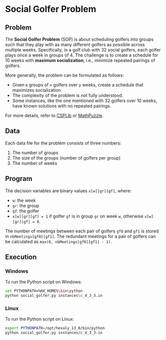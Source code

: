 # Social Golfer Problem

## Problem

The **Social Golfer Problem** (SGP) is about scheduling golfers into groups such that they play with as many different golfers as possible across multiple weeks. Specifically, in a golf club with 32 social golfers, each golfer plays once a week in groups of 4. The challenge is to create a schedule for 10 weeks with **maximum socialization**, i.e., minimize repeated pairings of golfers.

More generally, the problem can be formulated as follows:

- Given `m` groups of `n` golfers over `p` weeks, create a schedule that maximizes socialization.
- The complexity of the problem is not fully understood.
- Some instances, like the one mentioned with 32 golfers over 10 weeks, have known solutions with no repeated pairings.

For more details, refer to [CSPLib](http://www.csplib.org) or [MathPuzzle](http://www.mathpuzzle.com).

## Data

Each data file for the problem consists of three numbers:

1. The number of groups
2. The size of the groups (number of golfers per group)
3. The number of weeks

## Program

The decision variables are binary values `x[w][gr][gf]`, where:

- `w`: the week
- `gr`: the group
- `gf`: the golfer
- `x[w][gr][gf] = 1` if golfer `gf` is in group `gr` on week `w`, otherwise `x[w][gr][gf] = 0`.

The number of meetings between each pair of golfers `gf0` and `gf1` is stored in `nbMeetings[gf0][gf1]`. The redundant meetings for a pair of golfers can be calculated as `max(0, nbMeetings[gf0][gf1] - 1)`.

## Execution

### Windows

To run the Python script on Windows:

```bash
set PYTHONPATH=%HX_HOME%\bin\python
python social_golfer.py instances\c_4_3_3.in
```

### Linux

To run the Python script on Linux:

```bash
export PYTHONPATH=/opt/hexaly_13_0/bin/python
python social_golfer.py instances/c_4_3_3.in
```
